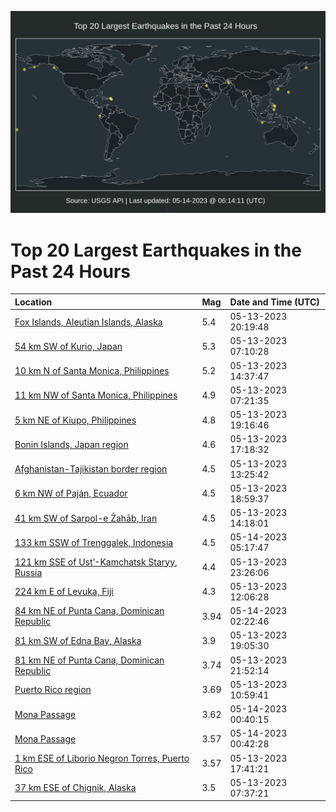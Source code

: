 ![Map](./map.png)

# Top 20 Largest Earthquakes in the Past 24 Hours

| Location | Mag | Date and Time (UTC) |
|:---|:---|:---|
| [Fox Islands, Aleutian Islands, Alaska](https://earthquake.usgs.gov/earthquakes/eventpage/us6000kbqn) | 5.4 | 05-13-2023 20:19:48 |
| [54 km SW of Kurio, Japan](https://earthquake.usgs.gov/earthquakes/eventpage/us6000kbn7) | 5.3 | 05-13-2023 07:10:28 |
| [10 km N of Santa Monica, Philippines](https://earthquake.usgs.gov/earthquakes/eventpage/us6000kbpk) | 5.2 | 05-13-2023 14:37:47 |
| [11 km NW of Santa Monica, Philippines](https://earthquake.usgs.gov/earthquakes/eventpage/us6000kbna) | 4.9 | 05-13-2023 07:21:35 |
| [5 km NE of Kiupo, Philippines](https://earthquake.usgs.gov/earthquakes/eventpage/us6000kbqf) | 4.8 | 05-13-2023 19:16:46 |
| [Bonin Islands, Japan region](https://earthquake.usgs.gov/earthquakes/eventpage/us6000kbq3) | 4.6 | 05-13-2023 17:18:32 |
| [Afghanistan-Tajikistan border region](https://earthquake.usgs.gov/earthquakes/eventpage/us6000kbpa) | 4.5 | 05-13-2023 13:25:42 |
| [6 km NW of Paján, Ecuador](https://earthquake.usgs.gov/earthquakes/eventpage/us6000kbqc) | 4.5 | 05-13-2023 18:59:37 |
| [41 km SW of Sarpol-e Z̄ahāb, Iran](https://earthquake.usgs.gov/earthquakes/eventpage/us6000kbpi) | 4.5 | 05-13-2023 14:18:01 |
| [133 km SSW of Trenggalek, Indonesia](https://earthquake.usgs.gov/earthquakes/eventpage/us6000kbs1) | 4.5 | 05-14-2023 05:17:47 |
| [121 km SSE of Ust’-Kamchatsk Staryy, Russia](https://earthquake.usgs.gov/earthquakes/eventpage/us6000kbr2) | 4.4 | 05-13-2023 23:26:06 |
| [224 km E of Levuka, Fiji](https://earthquake.usgs.gov/earthquakes/eventpage/us6000kbnx) | 4.3 | 05-13-2023 12:06:28 |
| [84 km NE of Punta Cana, Dominican Republic](https://earthquake.usgs.gov/earthquakes/eventpage/pr2023134003) | 3.94 | 05-14-2023 02:22:46 |
| [81 km SW of Edna Bay, Alaska](https://earthquake.usgs.gov/earthquakes/eventpage/us6000kbqd) | 3.9 | 05-13-2023 19:05:30 |
| [81 km NE of Punta Cana, Dominican Republic](https://earthquake.usgs.gov/earthquakes/eventpage/pr2023133002) | 3.74 | 05-13-2023 21:52:14 |
| [Puerto Rico region](https://earthquake.usgs.gov/earthquakes/eventpage/pr2023133000) | 3.69 | 05-13-2023 10:59:41 |
| [Mona Passage](https://earthquake.usgs.gov/earthquakes/eventpage/pr2023134000) | 3.62 | 05-14-2023 00:40:15 |
| [Mona Passage](https://earthquake.usgs.gov/earthquakes/eventpage/pr2023134001) | 3.57 | 05-14-2023 00:42:28 |
| [1 km ESE of Liborio Negron Torres, Puerto Rico](https://earthquake.usgs.gov/earthquakes/eventpage/pr2023133001) | 3.57 | 05-13-2023 17:41:21 |
| [37 km ESE of Chignik, Alaska](https://earthquake.usgs.gov/earthquakes/eventpage/ak023642v61p) | 3.5 | 05-13-2023 07:37:21 |
